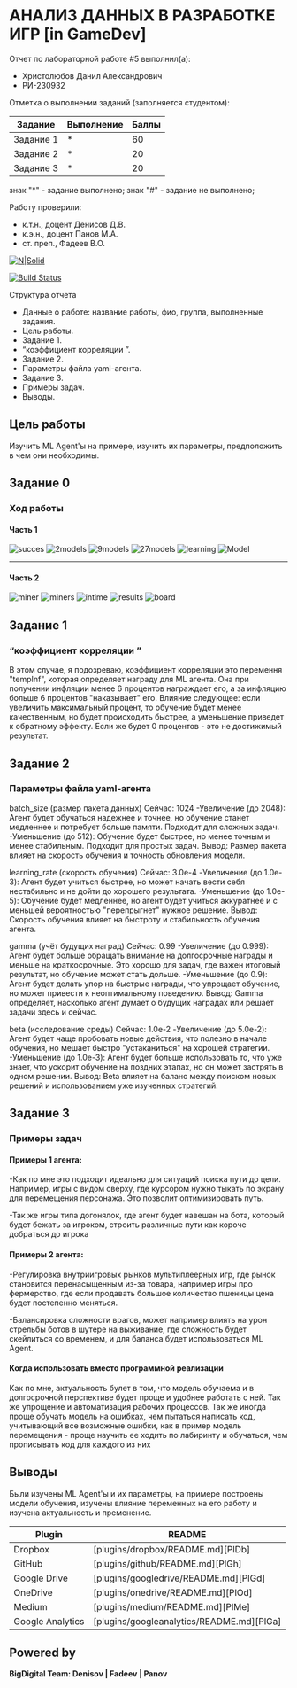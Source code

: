 # АНАЛИЗ ДАННЫХ В РАЗРАБОТКЕ ИГР [in GameDev]
Отчет по лабораторной работе #5 выполнил(а):
- Христолюбов Данил Александрович
- РИ-230932

Отметка о выполнении заданий (заполняется студентом):

| Задание | Выполнение | Баллы |
| ------ | ------ | ------ |
| Задание 1 | * | 60 |
| Задание 2 | * | 20 |
| Задание 3 | * | 20 |

знак "*" - задание выполнено; знак "#" - задание не выполнено;

Работу проверили:
- к.т.н., доцент Денисов Д.В.
- к.э.н., доцент Панов М.А.
- ст. преп., Фадеев В.О.

[![N|Solid](https://cldup.com/dTxpPi9lDf.thumb.png)](https://nodesource.com/products/nsolid)

[![Build Status](https://travis-ci.org/joemccann/dillinger.svg?branch=master)](https://travis-ci.org/joemccann/dillinger)

Структура отчета

- Данные о работе: название работы, фио, группа, выполненные задания.
- Цель работы.
- Задание 1.
- “коэффициент корреляции ”.
- Задание 2.
- Параметры файла yaml-агента.
- Задание 3.
- Примеры задач.
- Выводы.

## Цель работы
Изучить ML Agent'ы  на примере, изучить их параметры, предположить в чем
они необходимы.


## Задание 0
### Ход работы

#### Часть 1
![succes](https://github.com/splitxd/bigDigital/blob/main/HW5/succes.png)
![2models](https://github.com/splitxd/bigDigital/blob/main/HW5/2models.png)
![9models](https://github.com/splitxd/bigDigital/blob/main/HW5/9models.png)
![27models](https://github.com/splitxd/bigDigital/blob/main/HW5/27models.png)
![learning](https://github.com/splitxd/bigDigital/blob/main/HW5/Learning.png)
![Model](https://github.com/splitxd/bigDigital/blob/main/HW5/Model.png)
_____________________________________________________________________________________________

#### Часть 2
![miner](https://github.com/splitxd/bigDigital/blob/main/HW5/1miner.png)
![miners](https://github.com/splitxd/bigDigital/blob/main/HW5/moreminers.png)
![intime](https://github.com/splitxd/bigDigital/blob/main/HW5/intime.png)
![results](https://github.com/splitxd/bigDigital/blob/main/HW5/results.png)
![board](https://github.com/splitxd/bigDigital/blob/main/HW5/board.png)

## Задание 1
### “коэффициент корреляции ”

В этом случае, я подозреваю, коэффициент корреляции это перемення "tempInf", которая определяет 
награду для ML агента. Она при получении инфляции менее 6 процентов награждает его, а за
инфляцию больше 6 процентов "наказывает" его. Влияние следующее: если увеличить максимальный процент,
то обучение будет менее качественным, но будет происходить быстрее, а уменьшение приведет к
обратному эффекту. Если же будет 0 процентов - это не достижимый результат.

## Задание 2
###  Параметры файла yaml-агента

batch_size (размер пакета данных)
Сейчас: 1024
-Увеличение (до 2048):
Агент будет обучаться надежнее и точнее, но обучение станет медленнее и потребует больше памяти.
Подходит для сложных задач.
-Уменьшение (до 512):
Обучение будет быстрее, но менее точным и менее стабильным. Подходит для простых задач.
Вывод: Размер пакета влияет на скорость обучения и точность обновления модели.

learning_rate (скорость обучения)
Сейчас: 3.0e-4
-Увеличение (до 1.0e-3):
Агент будет учиться быстрее, но может начать вести себя нестабильно и не дойти до хорошего результата.
-Уменьшение (до 1.0e-5):
Обучение будет медленнее, но агент будет учиться аккуратнее и с меньшей вероятностью "перепрыгнет" нужное решение.
Вывод: Скорость обучения влияет на быстроту и стабильность обучения агента.

gamma (учёт будущих наград)
Сейчас: 0.99
-Увеличение (до 0.999):
Агент будет больше обращать внимание на долгосрочные награды и меньше на краткосрочные. Это хорошо для задач,
 где важен итоговый результат, но обучение может стать дольше.
-Уменьшение (до 0.9):
Агент будет делать упор на быстрые награды, что упрощает обучение, но может привести к неоптимальному поведению.
Вывод: Gamma определяет, насколько агент думает о будущих наградах или решает задачи здесь и сейчас.

beta (исследование среды)
Сейчас: 1.0e-2
-Увеличение (до 5.0e-2):
Агент будет чаще пробовать новые действия, что полезно в начале обучения, но мешает быстро "устаканиться" на хорошей стратегии.
-Уменьшение (до 1.0e-3):
Агент будет больше использовать то, что уже знает, что ускорит обучение на поздних этапах, но он может застрять в одном решении.
Вывод: Beta влияет на баланс между поиском новых решений и использованием уже изученных стратегий.

## Задание 3
### Примеры задач
#### Примеры 1 агента:
-Как по мне это подходит идеально для ситуаций поиска пути до цели. Например, игры с видом сверху, 
где курсором нужно тыкать по экрану для перемещения персонажа. Это позволит оптимизировать путь.

-Так же игры типа догонялок, где агент будет навешан на бота, который будет бежать за игроком,
строить различные пути как короче добраться до игрока

#### Примеры 2 агента:
-Регулировка внутриигровых рынков мультиплеерных игр, где рынок становится перенасыщенным 
из-за товара, например игры про фермерство, где если продавать большое количество пшеницы
цена будет постепенно меняться. 

-Балансировка сложности врагов, может например влиять на урон стрельбы ботов в шутере 
на выживание, где сложность будет скейлиться со временем, и для баланса будет использоваться 
ML Agent.

#### Когда использовать вместо программной реализации
Как по мне, актуальность булет в том, что модель обучаема и в долгосрочной перспективе 
будет проще и удобнее работать с ней. Так же упрощение и автоматизация рабочих процессов.
Так же иногда проще обучать модель на ошибках, чем пытаться написать код, учитывающий все 
возможные ошибки, как в пример модель перемещения - проще научить ее ходить по лабиринту и 
обучаться, чем прописывать код для каждого из них

## Выводы

Были изучены ML Agent'ы и их параметры, на примере построены модели обучения, изучены влияние переменных на
его работу и изучена актуальность и пременение.

| Plugin | README |
| ------ | ------ |
| Dropbox | [plugins/dropbox/README.md][PlDb] |
| GitHub | [plugins/github/README.md][PlGh] |
| Google Drive | [plugins/googledrive/README.md][PlGd] |
| OneDrive | [plugins/onedrive/README.md][PlOd] |
| Medium | [plugins/medium/README.md][PlMe] |
| Google Analytics | [plugins/googleanalytics/README.md][PlGa] |

## Powered by

**BigDigital Team: Denisov | Fadeev | Panov**
